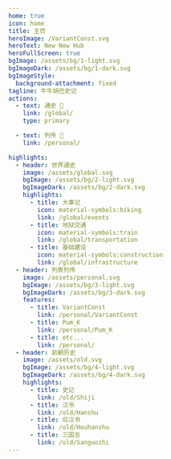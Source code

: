 ```yaml
---
home: true
icon: home
title: 主页
heroImage: /VariantConst.svg
heroText: New New Hub
heroFullScreen: true
bgImage: /assets/bg/1-light.svg
bgImageDark: /assets/bg/1-dark.svg
bgImageStyle:
  background-attachment: fixed
tagline: 牛牛胡巴史记
actions:
  - text: 通史 📜
    link: /global/
    type: primary

  - text: 列传 🔖
    link: /personal/

highlights:
  - header: 世界通史
    image: /assets/global.svg
    bgImage: /assets/bg/2-light.svg
    bgImageDark: /assets/bg/2-dark.svg
    highlights:
      - title: 大事记
        icon: material-symbols:hiking
        link: /global/events
      - title: 地狱交通
        icon: material-symbols:train
        link: /global/transportation
      - title: 基础建设
        icon: material-symbols:construction
        link: /global/infrastructure
  - header: 列表列传
    image: /assets/personal.svg
    bgImage: /assets/bg/3-light.svg
    bgImageDark: /assets/bg/3-dark.svg
    features:
      - title: VariantConst
        link: /personal/VariantConst
      - title: Pum_K
        link: /personal/Pum_K
      - title: etc...
        link: /personal/
  - header: 前朝历史
    image: /assets/old.svg
    bgImage: /assets/bg/4-light.svg
    bgImageDark: /assets/bg/4-dark.svg
    highlights:
      - title: 史记
        link: /old/Shiji
      - title: 汉书
        link: /old/Hanshu
      - title: 后汉书
        link: /old/Houhanshu
      - title: 三国志
        link: /old/Sanguozhi
---
```

